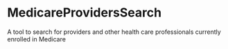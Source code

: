 # MedicareProvidersSearch
A tool to search for providers and other health care professionals currently enrolled in Medicare
